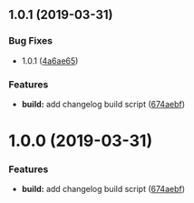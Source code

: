 ## 1.0.1 (2019-03-31)


### Bug Fixes

* 1.0.1 ([4a6ae65](https://github.com/why520crazy/detect-decorators/commit/4a6ae65))


### Features

* **build:** add changelog build script ([674aebf](https://github.com/why520crazy/detect-decorators/commit/674aebf))




# 1.0.0 (2019-03-31)


### Features

* **build:** add changelog build script ([674aebf](https://github.com/why520crazy/detect-decorators/commit/674aebf))




